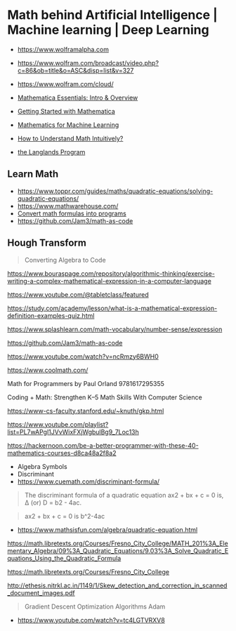 # Math behind Artificial Intelligence | Machine learning | Deep Learning

* https://www.wolframalpha.com
* https://www.wolfram.com/broadcast/video.php?c=86&ob=title&o=ASC&disp=list&v=327
* https://www.wolfram.com/cloud/
* [Mathematica Essentials: Intro & Overview](https://www.youtube.com/watch?v=zJafYAN5RL8)
* [Getting Started with Mathematica](https://www.youtube.com/watch?v=mXFDAz3S9Uk&list=PLxdnSsBqCrrE4j99TtW_zdyED2IVgbBUd)


* [Mathematics for Machine Learning](https://www.youtube.com/playlist?list=PL1w8k37X_6L_CHPoRTzDSlGDiTelSe2x-)
* [How to Understand Math Intuitively?](https://www.youtube.com/watch?v=glZLHLLalv0)
* [the Langlands Program](https://www.youtube.com/watch?v=_bJeKUosqoY)


## Learn Math
* https://www.toppr.com/guides/maths/quadratic-equations/solving-quadratic-equations/
* https://www.mathwarehouse.com/
* [Convert math formulas into programs](https://www.youtube.com/watch?v=D94eUeW-tpo&t=2s)
* https://github.com/Jam3/math-as-code

## Hough Transform

> Converting Algebra to Code

https://www.bouraspage.com/repository/algorithmic-thinking/exercise-writing-a-complex-mathematical-expression-in-a-computer-language


https://www.youtube.com/@tabletclass/featured

https://study.com/academy/lesson/what-is-a-mathematical-expression-definition-examples-quiz.html

https://www.splashlearn.com/math-vocabulary/number-sense/expression


https://github.com/Jam3/math-as-code

https://www.youtube.com/watch?v=ncRmzy6BWH0

https://www.coolmath.com/

Math for Programmers by Paul Orland 9781617295355


Coding + Math: Strengthen K–5 Math Skills With Computer Science 

https://www-cs-faculty.stanford.edu/~knuth/gkp.html


https://www.youtube.com/playlist?list=PL7wAPgl1JVvWixFXjWgbulBg9_7Loc13h

https://hackernoon.com/be-a-better-programmer-with-these-40-mathematics-courses-d8ca48a2f8a2

* Algebra Symbols
* Discriminant
* https://www.cuemath.com/discriminant-formula/

> The discriminant formula of a quadratic equation ax2 + bx + c = 0 is, Δ (or) D = b2 - 4ac.

> ax2 + bx + c = 0 is b^2-4ac

* https://www.mathsisfun.com/algebra/quadratic-equation.html

https://math.libretexts.org/Courses/Fresno_City_College/MATH_201%3A_Elementary_Algebra/09%3A_Quadratic_Equations/9.03%3A_Solve_Quadratic_Equations_Using_the_Quadratic_Formula

https://math.libretexts.org/Courses/Fresno_City_College

http://ethesis.nitrkl.ac.in/1149/1/Skew_detection_and_correction_in_scanned_document_images.pdf


> Gradient Descent Optimization Algorithms
> Adam

* https://www.youtube.com/watch?v=tc4LGTVRXV8
